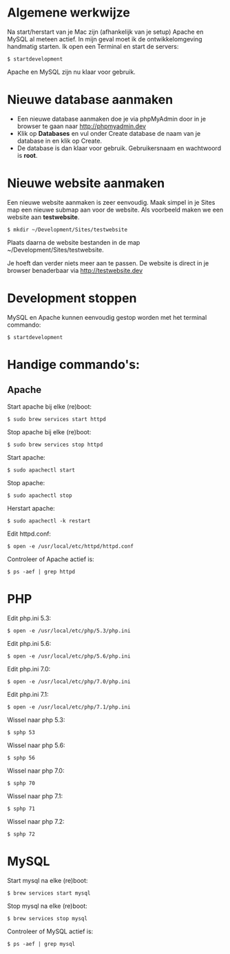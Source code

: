 # Algemene werkwijze

Na start/herstart van je Mac zijn (afhankelijk van je setup) Apache en MySQL al meteen actief.
In mijn geval moet ik de ontwikkelomgeving handmatig starten. Ik open een Terminal en start de servers:

```
$ startdevelopment
```

Apache en MySQL zijn nu klaar voor gebruik.

# Nieuwe database aanmaken

- Een nieuwe database aanmaken doe je via phpMyAdmin door in je browser te gaan naar http://phpmyadmin.dev
- Klik op **Databases** en vul onder Create database de naam van je database in en klik op Create.
- De database is dan klaar voor gebruik. Gebruikersnaam en wachtwoord is **root**.

# Nieuwe website aanmaken

Een nieuwe website aanmaken is zeer eenvoudig. Maak simpel in je Sites map een nieuwe submap aan voor de website.
Als voorbeeld maken we een website aan **testwebsite**.

```
$ mkdir ~/Development/Sites/testwebsite
```

Plaats daarna de website bestanden in de map ~/Development/Sites/testwebsite.

Je hoeft dan verder niets meer aan te passen. De website is direct in je browser benaderbaar via http://testwebsite.dev

# Development stoppen

MySQL en Apache kunnen eenvoudig gestop worden met het terminal commando:

```
$ startdevelopment
```

# Handige commando's:

## Apache

Start apache bij elke (re)boot:

```
$ sudo brew services start httpd
```

Stop apache bij elke (re)boot:

```
$ sudo brew services stop httpd
```

Start apache:

```
$ sudo apachectl start
```

Stop apache:

```
$ sudo apachectl stop
```

Herstart apache:

```
$ sudo apachectl -k restart
```

Edit httpd.conf:

```
$ open -e /usr/local/etc/httpd/httpd.conf
```

Controleer of Apache actief is:

```
$ ps -aef | grep httpd
```

# PHP

Edit php.ini 5.3:

```
$ open -e /usr/local/etc/php/5.3/php.ini
```

Edit php.ini 5.6:

```
$ open -e /usr/local/etc/php/5.6/php.ini
```

Edit php.ini 7.0:

```
$ open -e /usr/local/etc/php/7.0/php.ini
```

Edit php.ini 7.1:

```
$ open -e /usr/local/etc/php/7.1/php.ini
```

Wissel naar php 5.3:

```
$ sphp 53
```

Wissel naar php 5.6:

```
$ sphp 56
```

Wissel naar php 7.0:

```
$ sphp 70
```

Wissel naar php 7.1:

```
$ sphp 71
```

Wissel naar php 7.2:

```
$ sphp 72
```

# MySQL

Start mysql na elke (re)boot:

```
$ brew services start mysql
```

Stop mysql na elke (re)boot:

```
$ brew services stop mysql
```

Controleer of MySQL actief is:

```
$ ps -aef | grep mysql
```
